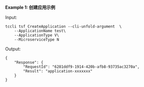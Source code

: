**Example 1: 创建应用示例**



Input: 

```
tccli tsf CreateApplication --cli-unfold-argument  \
    --ApplicationName test\
    --ApplicationType V\
    --MicroserviceType N
```

Output: 
```
{
    "Response": {
        "RequestId": "6281ddf9-1914-420b-afb8-93735ac3270a",
        "Result": "application-xxxxxxx"
    }
}
```

